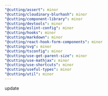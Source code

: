 ```yaml
---
"@cutting/assert": minor
"@cutting/cloudinary-blurhash": minor
"@cutting/component-library": minor
"@cutting/devtools": minor
"@cutting/eslint-config": minor
"@cutting/hooks": minor
"@cutting/markdown": minor
"@cutting/react-hook-form-components": minor
"@cutting/svg": minor
"@cutting/tsconfig": minor
"@cutting/use-get-parent-size": minor
"@cutting/use-mathjax": minor
"@cutting/use-shortcuts": minor
"@cutting/useful-types": minor
"@cutting/util": minor
---
```


update

